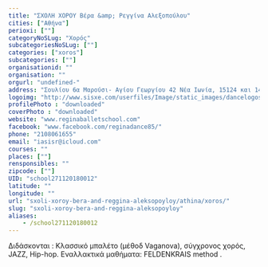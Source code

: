 ```yaml
---
title: "ΣΧΟΛΗ ΧΟΡΟΥ Βέρα &amp; Ρεγγίνα Αλεξοπούλου"
cities: ["Αθήνα"]
perioxi: [""]
categoryNoSLug: "Χορός"
subcategoriesNoSLug: [""]
categories: ["xoros"]
subcategories: [""]
organisationid: ""
organisation: ""
orgurl: "undefined-"
address: "Σουλίου 6α Μαρούσι- Αγίου Γεωργίου 42 Νέα Ιωνία, 15124 και 14234 Athens, Greece"
logoimg: "http://www.sisxe.com/userfiles/Image/static_images/dancelogos/JPG%20LOGO%20REGINA.jpg"
profilePhoto : "downloaded"
coverPhoto : "downloaded"
website: "www.reginaballetschool.com"
facebook: "www.facebook.com/reginadance85/"
phone: "2108061655"
email: "iasisr@icloud.com"
courses: ""
places: [""]
rensponsibles: ""
zipcode: [""]
UID: "school271120180012"
latitude: ""
longitude: ""
url: "sxoli-xoroy-bera-and-reggina-aleksopoyloy/athina/xoros/"
slug: "sxoli-xoroy-bera-and-reggina-aleksopoyloy"
aliases:
    - /school271120180012
---
```



Διδάσκονται : Κλασσικό μπαλέτο (μέθοδ Vaganova), σύγχρονος χορός, JAZZ, Hip-hop. Εναλλακτικά μαθήματα: FELDENKRAIS method .

